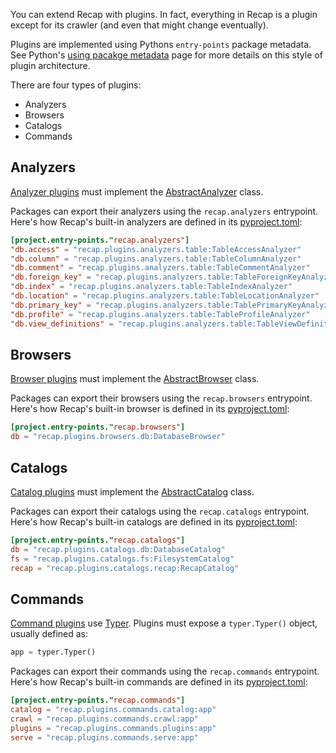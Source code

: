 You can extend Recap with plugins. In fact, everything in Recap is a plugin except for its crawler (and even that might change eventually).

Plugins are implemented using Pythons `entry-points` package metadata. See Python's [using pacakge metadata](https://packaging.python.org/en/latest/guides/creating-and-discovering-plugins/#using-package-metadata) page for more details on this style of plugin architecture.

There are four types of plugins:

* Analyzers
* Browsers
* Catalogs
* Commands

## Analyzers

[Analyzer plugins](analyzers.md) must implement the [AbstractAnalyzer](https://github.com/recap-cloud/recap/blob/main/recap/plugins/analyzers/abstract.py) class.

Packages can export their analyzers using the `recap.analyzers` entrypoint. Here's how Recap's built-in analyzers are defined in its [pyproject.toml](https://github.com/recap-cloud/recap/blob/main/pyproject.toml):

```toml
[project.entry-points."recap.analyzers"]
"db.access" = "recap.plugins.analyzers.table:TableAccessAnalyzer"
"db.column" = "recap.plugins.analyzers.table:TableColumnAnalyzer"
"db.comment" = "recap.plugins.analyzers.table:TableCommentAnalyzer"
"db.foreign_key" = "recap.plugins.analyzers.table:TableForeignKeyAnalyzer"
"db.index" = "recap.plugins.analyzers.table:TableIndexAnalyzer"
"db.location" = "recap.plugins.analyzers.table:TableLocationAnalyzer"
"db.primary_key" = "recap.plugins.analyzers.table:TablePrimaryKeyAnalyzer"
"db.profile" = "recap.plugins.analyzers.table:TableProfileAnalyzer"
"db.view_definitions" = "recap.plugins.analyzers.table:TableViewDefinitionAnalyzer"
```

## Browsers

[Browser plugins](browsers.md) must implement the [AbstractBrowser](https://github.com/recap-cloud/recap/blob/main/recap/plugins/browsers/abstract.py) class.

Packages can export their browsers using the `recap.browsers` entrypoint. Here's how Recap's built-in browser is defined in its [pyproject.toml](https://github.com/recap-cloud/recap/blob/main/pyproject.toml):

```toml
[project.entry-points."recap.browsers"]
db = "recap.plugins.browsers.db:DatabaseBrowser"
```

## Catalogs

[Catalog plugins](catalogs.md) must implement the [AbstractCatalog](https://github.com/recap-cloud/recap/blob/main/recap/plugins/catalogs/abstract.py) class.

Packages can export their catalogs using the `recap.catalogs` entrypoint. Here's how Recap's built-in catalogs are defined in its [pyproject.toml](https://github.com/recap-cloud/recap/blob/main/pyproject.toml):

```toml
[project.entry-points."recap.catalogs"]
db = "recap.plugins.catalogs.db:DatabaseCatalog"
fs = "recap.plugins.catalogs.fs:FilesystemCatalog"
recap = "recap.plugins.catalogs.recap:RecapCatalog"
```

## Commands

[Command plugins](commands.md) use [Typer](https://typer.tiangolo.com/). Plugins must expose a `typer.Typer()` object, usually defined as:

```python
app = typer.Typer()
```

Packages can export their commands using the `recap.commands` entrypoint. Here's how Recap's built-in commands are defined in its [pyproject.toml](https://github.com/recap-cloud/recap/blob/main/pyproject.toml):

```toml
[project.entry-points."recap.commands"]
catalog = "recap.plugins.commands.catalog:app"
crawl = "recap.plugins.commands.crawl:app"
plugins = "recap.plugins.commands.plugins:app"
serve = "recap.plugins.commands.serve:app"
```
